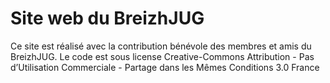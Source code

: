 Site web du BreizhJUG
=====================

Ce site est réalisé avec la contribution bénévole des membres et amis du BreizhJUG. Le code est sous license Creative-Commons Attribution - Pas d’Utilisation Commerciale - Partage dans les Mêmes Conditions 3.0 France
